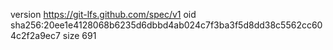 version https://git-lfs.github.com/spec/v1
oid sha256:20ee1e4128068b6235d6dbbd4ab024c7f3ba3f5d8dd38c5562cc604c2f2a9ec7
size 691
